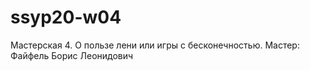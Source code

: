# ssyp20-w04
Мастерская 4. О пользе лени или игры с бесконечностью. Мастер: Файфель Борис Леонидович
